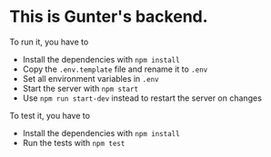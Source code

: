 # This is Gunter's backend.

To run it, you have to

- Install the dependencies with `npm install`
- Copy the `.env.template` file and rename it to `.env`
- Set all environment variables in `.env`
- Start the server with `npm start`
- Use `npm run start-dev` instead to restart the server on changes

To test it, you have to

- Install the dependencies with `npm install`
- Run the tests with `npm test`
